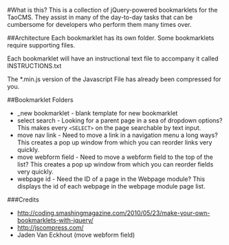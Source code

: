 #What is this?
This is a collection of jQuery-powered bookmarklets for the TaoCMS. They assist in many of the day-to-day tasks that can be cumbersome for developers who perform them many times over.

##Architecture
Each bookmarklet has its own folder. Some bookmarklets require supporting files.  

Each bookmarklet will have an instructional text file to accompany it called INSTRUCTIONS.txt  

The *.min.js version of the Javascript File has already been compressed for you.

##Bookmarklet Folders

- _new bookmarklet - blank template for new bookmarklet
- select search - Looking for a parent page in a sea of dropdown options? This makes every `<SELECT>` on the page searchable by text input.
- move nav link - Need to move a link in a navigation menu a long ways? This creates a pop up window from which you can reorder links very quickly.
- move webform field - Need to move a webform field to the top of the list? This creates a pop up window from which you can reorder fields very quickly.
- webpage id - Need the ID of a page in the Webpage module? This displays the id of each webpage in the webpage module page list.

###Credits

- http://coding.smashingmagazine.com/2010/05/23/make-your-own-bookmarklets-with-jquery/
- http://jscompress.com/
- Jaden Van Eckhout (move webform field)